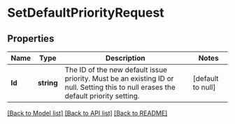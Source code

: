 # SetDefaultPriorityRequest

## Properties
Name | Type | Description | Notes
------------ | ------------- | ------------- | -------------
**Id** | **string** | The ID of the new default issue priority. Must be an existing ID or null. Setting this to null erases the default priority setting. | [default to null]

[[Back to Model list]](../README.md#documentation-for-models) [[Back to API list]](../README.md#documentation-for-api-endpoints) [[Back to README]](../README.md)

